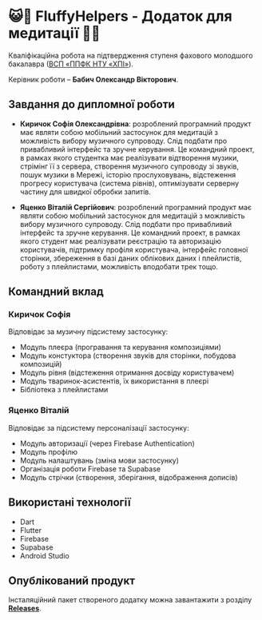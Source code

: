 # 😺🙏 FluffyHelpers - Додаток для медитації 🙏😺

Кваліфікаційна робота на підтвердження ступеня фахового молодшого бакалавра ([ВСП «ППФК НТУ «ХПІ»](http://polytechnic.poltava.ua)).

Керівник роботи – **Бабич Олександр Вікторович**.

## Завдання до дипломної роботи

- **Киричок Софія Олександрівна**: розроблений програмний продукт має являти собою мобільний застосунок для медитацій з можливість вибору музичного супроводу. Слід подбати про привабливий інтерфейс та зручне керування. Це командний проект, в рамках якого студентка має реалізувати відтворення музики, стрімінг її з сервера, створення музичного супроводу зі звуків, пошук музики в Мережі, історію прослуховувань, відстеження прогресу користувача (система рівнів), оптимізувати серверну частину для швидкої обробки запитів.

- **Яценко Віталій Сергійович**: розроблений програмний продукт має являти собою мобільний застосунок для медитацій з можливість вибору музичного супроводу. Слід подбати про привабливий інтерфейс та зручне керування. Це командний проект, в рамках якого студент має реалізувати реєстрацію та авторизацію користувачів, підтримку профіля користувача, інтерфейс головної сторінки, збереження в базі даних облікових даних і плейлистів, роботу з плейлистами, можливість вподобати трек тощо.

## Командний вклад
### Киричок Софія
Відповідає за музичну підсистему застосунку:
- Модуль плеєра (програвання та керування композиціями)
- Модуль констуктора (створення звуків для сторінки, побудова композицій)
- Модуль рівня (відстеження отримання досвіду користувачем)
- Модуль тваринок-асистентів, їх використання в плеєрі
- Бібліотека з плейлистами

### Яценко Віталій
Відповідає за підсистему персоналізації застосунку:
- Модуль авторизації (через Firebase Authentication)
- Модуль профілю
- Модуль налаштувань (зміна мови застосунку)
- Організація роботи Firebase та Supabase
- Модуль стрічки (створення, зберігання, відображення дописів)

## Використані технології
- Dart
- Flutter
- Firebase
- Supabase
- Android Studio
  
## Опублікований продукт
Інсталяційний пакет створеного додатку можна завантажити з розділу **[Releases](https://github.com/Trap-o/FluffyHelpers-Meditation/releases)**.
